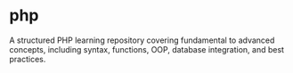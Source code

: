 # php
A structured PHP learning repository covering fundamental to advanced concepts, including syntax, functions, OOP, database integration, and best practices.
